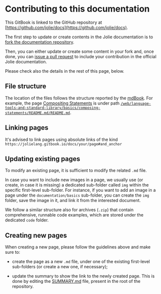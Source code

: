 # Contributing to this documentation

This GitBook is linked to the GitHub repository at [https://github.com/jolie/docs](https://github.com/jolie/docs).

The first step to update or create contents in the Jolie documentation is to [fork the documentation repository](https://github.com/jolie/docs#fork-destination-box).

<!-- markdown-link-check-disable-next-line -->
Then, you can either update or create some content in your fork and, once done, you can [issue a pull request](https://docs.github.com/en/pull-requests/collaborating-with-pull-requests/proposing-changes-to-your-work-with-pull-requests/creating-a-pull-request) to include your contribution in the official Jolie documentation.

Please check also the details in the rest of this page, below.

## File structure

<!-- markdown-link-check-disable-next-line -->
The location of the files follows the structure reported by the [mdBook](https://rust-lang.github.io/mdBook/). For example, the page [Compositing Statements](https://jolielang.gitbook.io/language-tools-and-standard-library/basics/composing-statements/README.md) is under path [`/web/language-tools-and-standard-library/basics/composing-statements/README.md/README.md`](../language-tools-and-standard-library/basics/composing-statements/README.md).

## Linking pages

<!-- markdown-link-check-disable-next-line -->
It's advised to link pages using absolute links of the kind `https://jolielang.gitbook.io/docs/your/page#and_anchor`

## Updating existing pages

To modify an existing page, it is sufficient to modify the related `.md` file.

In case you want to include new images in a page, we usually use \(or create, in case it is missing\) a dedicated sub-folder called `img` within the specific first-level sub-folder. For instance, if you want to add an image in a page under the `documentation/basics` sub-folder, you can create the `img` folder, save the image in it, and link it from the interested document.

We follow a similar structure also for archives \(`.zip`\) that contain comprehensive, runnable code examples, which are stored under the dedicated `code` folder.

## Creating new pages

When creating a new page, please follow the guidelines above and make sure to:

* create the page as a new `.md` file, under one of the existing first-level sub-folders \(or create a new one, if necessary\);
<!-- markdown-link-check-disable-next-line -->
* update the summary to show the link to the newly created page. This is done by editing the [SUMMARY.md](https://github.com/jolie/docs/blob/master/SUMMARY.md) file, present in the root of the repository.
